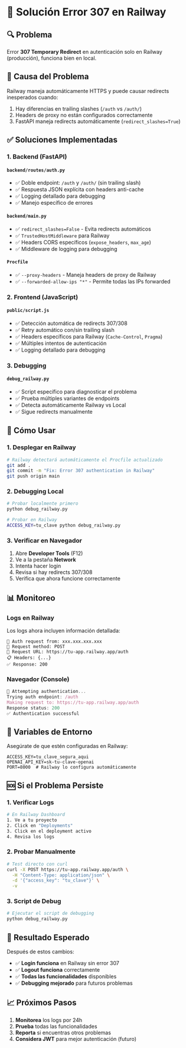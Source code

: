 # 🚨 Solución Error 307 en Railway

## 🔍 Problema

Error **307 Temporary Redirect** en autenticación solo en Railway (producción), funciona bien en local.

## 🎯 Causa del Problema

Railway maneja automáticamente HTTPS y puede causar redirects inesperados cuando:
1. Hay diferencias en trailing slashes (`/auth` vs `/auth/`)
2. Headers de proxy no están configurados correctamente
3. FastAPI maneja redirects automáticamente (`redirect_slashes=True`)

## ✅ Soluciones Implementadas

### 1. **Backend (FastAPI)**

#### `backend/routes/auth.py`
- ✅ Doble endpoint: `/auth` y `/auth/` (sin trailing slash)
- ✅ Respuesta JSON explícita con headers anti-cache
- ✅ Logging detallado para debugging
- ✅ Manejo específico de errores

#### `backend/main.py`
- ✅ `redirect_slashes=False` - Evita redirects automáticos
- ✅ `TrustedHostMiddleware` para Railway
- ✅ Headers CORS específicos (`expose_headers`, `max_age`)
- ✅ Middleware de logging para debugging

#### `Procfile`
- ✅ `--proxy-headers` - Maneja headers de proxy de Railway
- ✅ `--forwarded-allow-ips "*"` - Permite todas las IPs forwarded

### 2. **Frontend (JavaScript)**

#### `public/script.js`
- ✅ Detección automática de redirects 307/308
- ✅ Retry automático con/sin trailing slash
- ✅ Headers específicos para Railway (`Cache-Control`, `Pragma`)
- ✅ Múltiples intentos de autenticación
- ✅ Logging detallado para debugging

### 3. **Debugging**

#### `debug_railway.py`
- ✅ Script específico para diagnosticar el problema
- ✅ Prueba múltiples variantes de endpoints
- ✅ Detecta automáticamente Railway vs Local
- ✅ Sigue redirects manualmente

## 🚀 Cómo Usar

### 1. **Desplegar en Railway**

```bash
# Railway detectará automáticamente el Procfile actualizado
git add .
git commit -m "Fix: Error 307 authentication in Railway"
git push origin main
```

### 2. **Debugging Local**

```bash
# Probar localmente primero
python debug_railway.py

# Probar en Railway
ACCESS_KEY=tu_clave python debug_railway.py
```

### 3. **Verificar en Navegador**

1. Abre **Developer Tools** (F12)
2. Ve a la pestaña **Network**
3. Intenta hacer login
4. Revisa si hay redirects 307/308
5. Verifica que ahora funcione correctamente

## 📊 Monitoreo

### Logs en Railway

Los logs ahora incluyen información detallada:
```
🔐 Auth request from: xxx.xxx.xxx.xxx
📡 Request method: POST
🔗 Request URL: https://tu-app.railway.app/auth
📋 Headers: {...}
✅ Response: 200
```

### Navegador (Console)

```javascript
🔐 Attempting authentication...
Trying auth endpoint: /auth
Making request to: https://tu-app.railway.app/auth
Response status: 200
✅ Authentication successful
```

## 🔧 Variables de Entorno

Asegúrate de que estén configuradas en Railway:

```env
ACCESS_KEY=tu_clave_segura_aqui
OPENAI_API_KEY=sk-tu-clave-openai
PORT=8000  # Railway lo configura automáticamente
```

## 🆘 Si el Problema Persiste

### 1. **Verificar Logs**

```bash
# En Railway Dashboard
1. Ve a tu proyecto
2. Click en "Deployments"
3. Click en el deployment activo
4. Revisa los logs
```

### 2. **Probar Manualmente**

```bash
# Test directo con curl
curl -X POST https://tu-app.railway.app/auth \
  -H "Content-Type: application/json" \
  -d '{"access_key": "tu_clave"}' \
  -v
```

### 3. **Script de Debug**

```bash
# Ejecutar el script de debugging
python debug_railway.py
```

## 🎉 Resultado Esperado

Después de estos cambios:
- ✅ **Login funciona** en Railway sin error 307
- ✅ **Logout funciona** correctamente
- ✅ **Todas las funcionalidades** disponibles
- ✅ **Debugging mejorado** para futuros problemas

## 📈 Próximos Pasos

1. **Monitorea** los logs por 24h
2. **Prueba** todas las funcionalidades
3. **Reporta** si encuentras otros problemas
4. **Considera JWT** para mejor autenticación (futuro) 